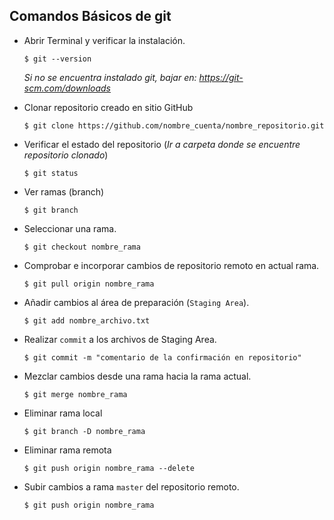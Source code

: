 ## Comandos Básicos de git

* Abrir Terminal y verificar la instalación.
	
	`$ git --version` 

	*Si no se encuentra instalado git, bajar en: <https://git-scm.com/downloads>*

* Clonar repositorio creado en sitio GitHub

	`$ git clone https://github.com/nombre_cuenta/nombre_repositorio.git`
	
* Verificar el estado del repositorio (*Ir a carpeta donde se encuentre repositorio clonado*)
	
	`$ git status`
	
* Ver ramas (branch)

	`$ git branch`

* Seleccionar una rama.

	`$ git checkout nombre_rama`
	
* Comprobar e incorporar cambios de repositorio remoto en actual rama.

	`$ git pull origin nombre_rama`
	
* Añadir cambios al área de preparación (`Staging Area`).

	`$ git add nombre_archivo.txt`
	
* Realizar `commit` a los archivos de Staging Area.

	`$ git commit -m "comentario de la confirmación en repositorio"`
	
* Mezclar cambios desde una rama hacia la rama actual.

	`$ git merge nombre_rama`

* Eliminar rama local

	`$ git branch -D nombre_rama`

* Eliminar rama remota

	`$ git push origin nombre_rama --delete`

* Subir cambios a rama `master` del repositorio remoto.

	`$ git push origin nombre_rama`

